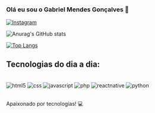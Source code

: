 ### Olá eu sou o Gabriel Mendes Gonçalves 👋

[![Instagram](https://img.shields.io/badge/Instagram-E4405F?style=for-the-badge&logo=instagram&logoColor=white)](https://www.instagram.com/mndx.01)

![Anurag's GitHub stats](https://github-readme-stats.vercel.app/api?username=GabrielMendes6&show_icons=true&theme=gruvbox)

[![Top Langs](https://github-readme-stats.vercel.app/api/top-langs/?username=GabrielMendes6&layout=compact)](https://github.com/anuraghazra/github-readme-stats)

## Tecnologias do dia a dia:

<div style="display: inline_block"><br/>
    <img align="center" alt="html5" src="https://img.shields.io/badge/HTML5-E34F26?style=for-the-badge&logo=html5&logoColor=white" />
    <img align="center" alt="css" src="https://img.shields.io/badge/CSS3-1572B6?style=for-the-badge&logo=css3&logoColor=white" />
    <img align="center" alt="javascript" src="https://img.shields.io/badge/JavaScript-F7DF1E?style=for-the-badge&logo=javascript&logoColor=black" />
    <img align="center" alt="php" src="https://img.shields.io/badge/PHP-777BB4?style=for-the-badge&logo=php&logoColor=white" />
    <img align="center" alt="reactnative" src="https://img.shields.io/badge/React_Native-61DAFB?style=for-the-badge&logo=react&logoColor=black" />
    <img align="center" alt="python" src="https://img.shields.io/badge/Python-3776AB?style=for-the-badge&logo=python&logoColor=white" />
</div><br/>

Apaixonado por tecnologias! 💻
